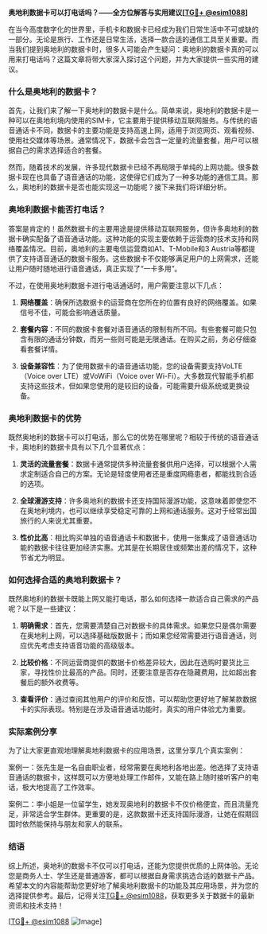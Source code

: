 **奥地利数据卡可以打电话吗？——全方位解答与实用建议[[TG💪+ @esim1088](https://t.me/s/esim1088)]**

在当今高度数字化的世界里，手机卡和数据卡已经成为我们日常生活中不可或缺的一部分。无论是旅行、工作还是日常生活，选择一款合适的通信工具至关重要。而当我们提到奥地利的数据卡时，很多人可能会产生疑问：奥地利的数据卡真的可以用来打电话吗？这篇文章将带大家深入探讨这个问题，并为大家提供一些实用的建议。

### 什么是奥地利的数据卡？

首先，让我们来了解一下奥地利的数据卡是什么。简单来说，奥地利的数据卡是一种可以在奥地利境内使用的SIM卡，它主要用于提供移动互联网服务。与传统的语音通话卡不同，数据卡的主要功能是支持高速上网，适用于浏览网页、观看视频、使用社交媒体等场景。通常情况下，数据卡会包含一定量的流量套餐，用户可以根据自己的需求选择适合的套餐。

然而，随着技术的发展，许多现代数据卡已经不再局限于单纯的上网功能。很多数据卡现在也具备了语音通话的功能，这使得它们成为了一种多功能的通信工具。那么，奥地利的数据卡是否也能实现这一功能呢？接下来我们将详细分析。

### 奥地利数据卡能否打电话？

答案是肯定的！虽然数据卡的主要用途是提供移动互联网服务，但许多奥地利的数据卡确实配备了语音通话功能。这种功能的实现主要依赖于运营商的技术支持和网络覆盖情况。目前，奥地利的主要电信运营商如A1、T-Mobile和3 Austria等都提供了支持语音通话的数据卡服务。这些数据卡不仅能够满足用户的上网需求，还能让用户随时随地进行语音通话，真正实现了“一卡多用”。

不过，在使用奥地利数据卡进行电话通话时，用户需要注意以下几点：

1. **网络覆盖**：确保所选数据卡的运营商在您所在的位置有良好的网络覆盖。如果信号不佳，可能会影响通话质量。
   
2. **套餐内容**：不同的数据卡套餐对语音通话的限制有所不同。有些套餐可能只包含有限的通话分钟数，而另一些则可能是无限通话。在购买之前，务必仔细查看套餐详情。
   
3. **设备兼容性**：为了使用数据卡的语音通话功能，您的设备需要支持VoLTE（Voice over LTE）或VoWiFi（Voice over Wi-Fi）。大多数现代智能手机都支持这些技术，但如果您使用的是较旧的设备，可能需要升级系统或更换设备。

### 奥地利数据卡的优势

既然奥地利的数据卡可以打电话，那么它的优势在哪里呢？相较于传统的语音通话卡，奥地利的数据卡具有以下几个显著优点：

1. **灵活的流量套餐**：数据卡通常提供多种流量套餐供用户选择，可以根据个人需求定制适合自己的方案。无论是轻度使用者还是重度网瘾患者，都能找到合适的选项。
   
2. **全球漫游支持**：许多奥地利的数据卡还支持国际漫游功能，这意味着即使您不在奥地利境内，也可以继续享受稳定可靠的上网和通话服务。这对于经常出国旅行的人来说尤其重要。
   
3. **性价比高**：相比购买单独的语音通话卡和数据卡，使用一张集成了语音通话功能的数据卡往往更加经济实惠。尤其是在长期居住或频繁出差的情况下，这种节省尤为明显。

### 如何选择合适的奥地利数据卡？

既然奥地利的数据卡既能上网又能打电话，那么如何选择一款适合自己需求的产品呢？以下是一些建议：

1. **明确需求**：首先，您需要清楚自己对数据卡的具体需求。如果您只是偶尔需要在奥地利上网，可以选择基础版数据卡；而如果您经常需要进行语音通话，则应优先考虑支持语音功能的高级版本。
   
2. **比较价格**：不同运营商提供的数据卡价格差异较大，因此在选购时要货比三家，寻找性价比最高的产品。同时，还要注意是否存在隐藏费用，比如超出套餐后的额外收费等。
   
3. **查看评价**：通过查阅其他用户的评价和反馈，可以帮助您更好地了解某款数据卡的实际表现。特别是在涉及语音通话功能时，真实的用户体验尤为重要。

### 实际案例分享

为了让大家更直观地理解奥地利数据卡的应用场景，这里分享几个真实案例：

案例一：张先生是一名自由职业者，经常需要在奥地利各地出差。他选择了支持语音通话的数据卡，这样既可以方便地处理工作邮件，又能在路上随时接听客户的电话，极大地提高了工作效率。

案例二：李小姐是一位留学生，她发现奥地利的数据卡不仅价格便宜，而且流量充足，非常适合学生群体。更重要的是，这款数据卡还支持国际漫游，让她在假期回国时依然能保持与朋友和家人的联系。

### 结语

综上所述，奥地利的数据卡不仅可以打电话，还能为您提供优质的上网体验。无论您是商务人士、学生还是普通游客，都可以根据自身需求挑选合适的数据卡产品。希望本文的内容能帮助您更好地了解奥地利数据卡的功能及其应用场景，并为您的选择提供参考。最后，记得关注[TG💪+ @esim1088](https://t.me/s/esim1088)，获取更多关于数据卡的最新资讯和技术支持！

[[TG💪+ @esim1088](https://t.me/s/esim1088) ![Image](https://i.postimg.cc/4NQfJmqS/Snipaste-2025-05-13-00-14-12.png)]